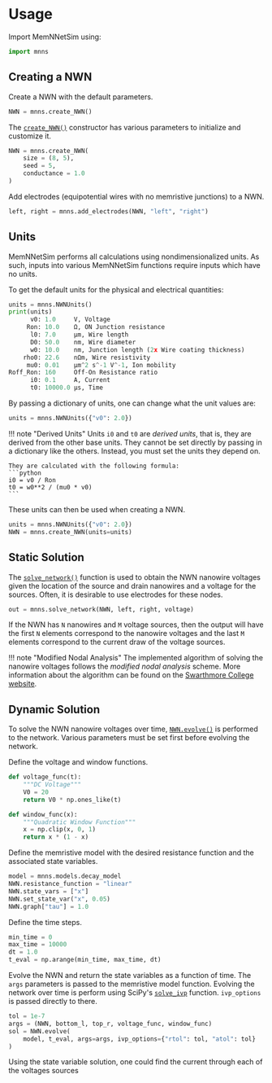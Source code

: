 # Usage

Import MemNNetSim using:
```python
import mnns
```

## Creating a NWN

Create a NWN with the default parameters.
```python
NWN = mnns.create_NWN()
```

The [`create_NWN()`](reference/mnns/nanowire_network.md#mnns.nanowire_network.create_NWN)
constructor has various parameters to initialize and customize it.
```python
NWN = mnns.create_NWN(
    size = (8, 5), 
    seed = 5,
    conductance = 1.0
)
```

Add electrodes (equipotential wires with no memristive junctions) to a NWN.
```python
left, right = mnns.add_electrodes(NWN, "left", "right")
```

## Units

MemNNetSim performs all calculations using nondimensionalized units. As such, 
inputs into various MemNNetSim functions require inputs which have no units.

To get the default units for the physical and electrical quantities:
```python
units = mnns.NWNUnits()
print(units)
      v0: 1.0     V, Voltage
     Ron: 10.0    Ω, ON Junction resistance
      l0: 7.0     μm, Wire length
      D0: 50.0    nm, Wire diameter
      w0: 10.0    nm, Junction length (2x Wire coating thickness)
    rho0: 22.6    nΩm, Wire resistivity
     mu0: 0.01    μm^2 s^-1 V^-1, Ion mobility
Roff_Ron: 160     Off-On Resistance ratio
      i0: 0.1     A, Current
      t0: 10000.0 μs, Time
```

By passing a dictionary of units, one can change what the unit values are:
```python
units = mnns.NWNUnits({"v0": 2.0})
```

!!! note "Derived Units"
    Units `i0` and `t0` are *derived units*, that is, they are derived
    from the other base units. They cannot be set directly by passing in a
    dictionary like the others. Instead, you must set the units they depend on.

    They are calculated with the following formula:
    ```python
    i0 = v0 / Ron
    t0 = w0**2 / (mu0 * v0)
    ```

These units can then be used when creating a NWN.
```python
units = mnns.NWNUnits({"v0": 2.0})
NWN = mnns.create_NWN(units=units)
```

## Static Solution

The [`solve_network()`](reference/mnns/calculations.md#mnns.calculations.solve_network)
function is used to obtain the NWN nanowire voltages given the location of the
source and drain nanowires and a voltage for the sources. Often, it is 
desirable to use electrodes for these nodes.
```python
out = mnns.solve_network(NWN, left, right, voltage)
```
If the NWN has `N` nanowires and `M` voltage sources, then the output will have
the first `N` elements correspond to the nanowire voltages and the last `M`
elements correspond to the current draw of the voltage sources.

!!! note "Modified Nodal Analysis"
    The implemented algorithm of solving the nanowire voltages follows the
    *modified nodal analysis* scheme. More information about the algorithm
    can be found on the [Swarthmore College website](https://lpsa.swarthmore.edu/Systems/Electrical/mna/MNA3.html).
    

## Dynamic Solution

To solve the NWN nanowire voltages over time, [`NWN.evolve()`](reference/mnns/nanowire_network.md#mnns.nanowire_network.NanowireNetwork.evolve) 
is performed to the network. Various parameters must be set first before
evolving the network.

Define the voltage and window functions.
```python
def voltage_func(t):
    """DC Voltage"""
    V0 = 20
    return V0 * np.ones_like(t)

def window_func(x):
    """Quadratic Window Function"""
    x = np.clip(x, 0, 1)
    return x * (1 - x)
```

Define the memristive model with the desired resistance function and the 
associated state variables.
```python
model = mnns.models.decay_model
NWN.resistance_function = "linear"
NWN.state_vars = ["x"]
NWN.set_state_var("x", 0.05)
NWN.graph["tau"] = 1.0
```

Define the time steps.
```python
min_time = 0
max_time = 10000
dt = 1.0
t_eval = np.arange(min_time, max_time, dt)
```

Evolve the NWN and return the state variables as a function of time. The `args`
parameters is passed to the memristive model function. Evolving the network
over time is perform using SciPy's [`solve_ivp`](https://docs.scipy.org/doc/scipy/reference/generated/scipy.integrate.solve_ivp.html) 
function. `ivp_options` is passed directly to there.
```python
tol = 1e-7
args = (NWN, bottom_l, top_r, voltage_func, window_func)
sol = NWN.evolve(
    model, t_eval, args=args, ivp_options={"rtol": tol, "atol": tol}
)
```

Using the state variable solution, one could find the current through each
of the voltages sources 
